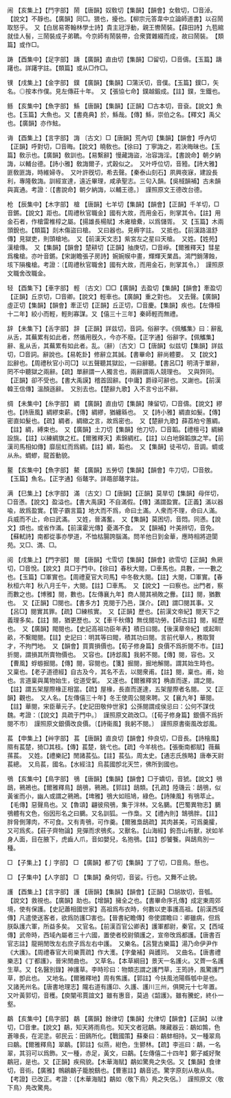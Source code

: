 <!-- { "loadSidebar": true } -->
闹	【亥集上】【鬥字部】	鬧	【唐韻】奴敎切【集韻】【韻會】女敎切，□音淖。【說文】不靜也。【廣韻】同□。猥也，擾也。【柳宗元答韋中立論師道書】以召鬧取怒乎。　又【白居易寄翰林學士詩】貴主冠浮動，親王轡鬧裝。【薛田詩】九苞綰就佳人髻，三鬧裝成子弟韀。今京師有鬧裝帶，合衆寶雜綴而成，故曰鬧裝。　【類篇】或作□。

踌	【酉集中】【足字部】	躊	【廣韻】直由切【集韻】□留切，□音儔。【玉篇】躊躇也。詳躇字註。【類篇】或从□作□。

镤	【戌集上】【金字部】	鏷	【廣韻】【集韻】□蒲沃切，音僕。【玉篇】鏷□，矢名。◎按本作僕。見左傳莊十年。　又【張協七命】鏷越鍛成。【註】鏷，生鐵也。

鲧	【亥集中】【魚字部】	鯀	【唐韻】【集韻】【正韻】□古本切，音袞。【說文】魚也。【玉篇】大魚也。又【書堯典】於，鯀哉。【傳】鯀，崇伯之名。【釋文】禹父也。【廣韻】亦作鮌。

诲	【酉集上】【言字部】	誨	〔古文〕□【唐韻】荒內切【集韻】【韻會】呼內切【正韻】呼對切，□音晦。【說文】曉敎也。【徐曰】丁寧誨之，若決晦昧也。【玉篇】敎示也。【廣韻】敎訓也。【易繫辭】慢藏誨盜，冶容誨淫。【書說命】朝夕納誨，以輔台德。【詩小雅】敎誨爾子，式穀似之。　又叶呼位切，音豷。【詩大雅】匪敎匪誨，時維婦寺。　又叶許旣切，希去聲。【秦泰山刻石】夙興夜寐，建設長利，專隆敎誨。訓經宣達，遠近畢理，咸承聖志。三句入韻。【吳棫韻補】古未韻與寘通。考證：〔【書說命】朝夕納誨，以輔王德。〕　謹照原文王德改台德。 

枪	【辰集中】【木字部】	槍	【唐韻】七羊切【集韻】【韻會】【正韻】千羊切，□音鏘。【說文】距也。【周禮秋官職金】國有大故，而用金石，則掌其令。【註】用金石者，作槍雷椎椁之屬。【揚雄長楊賦】木雍槍纍，以爲儲胥。　又【玉篇】木兩頭銳也。【類篇】剡木傷盜曰槍。　又曰器也。見槈字註。　又抵也。【前漢路溫舒傳】見獄吏，則頭槍地。　又【前漢天文志】紫宮左之星曰天槍。　又姓。【姓苑】漢槍傳。　又【集韻】【韻會】楚耕切【正韻】抽庚切，□音崢。【爾雅釋天】彗星爲欃槍。亦叶音鏘。【宋謝瞻張子房詩】婉婉幙中畫，輝輝天業昌。鴻門銷薄蝕，垓下隕欃槍。考證：〔【周禮秋官職舍】國有大故，而用金石，則掌其令。〕　謹照原文職舍改職金。 

轻	【酉集下】【車字部】	輕	〔古文〕□□【廣韻】去盈切【集韻】【韻會】牽盈切【正韻】丘京切，□音卿。【說文】輕車也。【廣韻】重之對也。　又去聲。【廣韻】虛正切【集韻】【韻會】牽正切【正韻】丘正切，□音慶。【集韻】疾也。【左傳桓十二年】絞小而輕，輕則寡謀。又【僖三十三年】秦師輕而無禮。

辞	【未集下】【舌字部】	辞	【正韻】詳兹切，音詞。俗辭字。《佩觿集》曰：辭亂从舌，其蕪累有如此者，然循用旣久，今亦不廢。【正字通】俗辭字。【佩觿集】辭、亂从舌，其蕪累有如此者。乱。（辭）〔古文〕□【唐韻】似兹切【集韻】詳兹切，□音詞。辭說也。【易乾卦】修辭立其誠。【書畢命】辭尚體要。　又【說文】訟辭也。【周禮秋官小司□】以五聲聽其獄訟，一曰辭聽。【書呂□】明淸于單辭，罔不中聽獄之兩辭。【疏】單辭謂一人獨言也，兩辭謂兩人競理也。　又與辤同。【正韻】卻不受也。【書大禹謨】稽首固辭。【中庸】爵祿可辭也。又謝也。【前漢韓王信傳】溫顏遜辭。　又別去也。【楚辭九歌】入不言兮出不辭。

绸	【未集中】【糸字部】	綢	【廣韻】直由切【集韻】陳留切，□音儔。【說文】繆也。【詩唐風】綢繆束薪。【傳】綢繆，猶纏緜也。　又【詩小雅】綢直如髮。【傳】密直如髮也。【疏】綢者，綢緻之言，故爲密也。　又【楚辭九歌】薛荔柏兮蕙綢。【註】綢，縛束也。　又【廣韻】土刀切【集韻】他刀切，□音韜。【禮檀弓】綢練設旐。【註】以練綢旗之杠。【爾雅釋天】素錦綢杠。【註】以白地錦韜旗之竿。【前漢司馬相如傳】靡屈虹而爲綢。【註】綢，韜也。　又【集韻】徒弔切，音調。蜩或从糸。蜩蟉，龍首動貌。

鳌	【亥集中】【魚字部】	鰲	【廣韻】五勞切【集韻】【韻會】牛刀切，□音敖。【玉篇】魚名。【正字通】俗鼇字。詳黽部鼇字註。

满	【巳集上】【水字部】	滿	〔古文〕□【唐韻】【正韻】莫旱切【集韻】母伴切，□音懣。【說文】盈溢也。【書大禹謨】不自滿假。【傳】滿謂盈實。【正義】滿以器喩，故爲盈實。【管子霸言篇】地大而不爲，命曰土滿。人衆而不理，命曰人滿。兵威而不止，命曰武滿。　又姓，晉滿奮。　又【集韻】莫困切，音悶。同懣。【說文】煩也。或省作滿。【前漢霍光傳】憂滿不食。　又【韻補】叶美辨切，音免。【蘇軾詩】南都從事亦學道，不恤枯腸誇腦滿。問羊他日到金華，應時相將遊閬苑。又□、満、□。 

阅	【戌集上】【門字部】	閱	【唐韻】弋雪切【集韻】【韻會】欲雪切【正韻】魚厥切，□音悅。【說文】具□于門中。【徐曰】春秋大閱，□車馬也。具數，一一數之也。【玉篇】□軍實也。【周禮夏官大司馬】中冬敎大閱。【註】大閱，□軍實。【春秋桓六年】秋八月壬午，大閱。【註】□車馬。　又【說文】一曰察也。出門者，察而數之也。【博雅】閱，數也。【左傳襄九年】商人閱其禍敗之釁。【註】閱，猶數也。　又【正韻】□閱也。【書多方】克閱于乃邑，謀介。【疏】謂□閱其事。又【呂□】閱實其罪。【疏】□練核實。　又【正韻】歷也。【前漢文帝紀】閱天下之義理多矣。【註】閱，猶更歷也。又【車千秋傳】無伐閱功勞。【師古註】閱，經歷也。　又【廣韻】閥閱也。【史記高祖功臣年表】積日曰閱。【後漢章帝紀】或起甽畝，不繫閥閱。【註】史記曰：明其等曰閥，積其功曰閱。言前代舉人，務取賢才，不拘門地。　又【韻會】買賣損價也。【荀子修身篇】良價不爲折閱不市。【註】折閱，謂損其所賣物價也。　又容也。【詩邶風】我躬不閱。【傳】閱，容也。又【曹風】蜉蝣掘閱。【傳】閱，容閱也。【箋】掘閱，掘地解閱。謂其始生時也。　又稟也。【老子道德經】自古及今，其名不去，以閱衆甫。【註】閱，稟也。甫，始也。言道稟與萬物始生，從道受氣。　又遂也。【爾雅釋宮】桷直而遂，謂之閱。【註】謂五架屋際椽正相當。【疏】屋椽，長直而遂達，五架屋際者名閱。　又【正韻】觀也。　又人名。【左傳僖三十年】冬王使周公閱來聘。又【襄九年】華閱。【註】華閱，宋臣華元子。【史記田敬仲世家】公孫閱謂成侯忌曰：公何不謀伐魏。考證：〔【說文】具疏于門中。〕　謹照原文疏改□。〔【荀子修身篇】銀價不爲折閱不市〕　謹照原文銀價改良價。〔【詩衞風】我躬不閱。〕　謹照原書衞風改邶風。 

萇	【申集上】【艸字部】	萇	【唐韻】直良切【韻會】仲良切，□音長。【詩檜風】隰有萇楚，猗□其枝。【傳】萇楚，銚弋也。【疏】今羊桃也。【張衡南都賦】薇蕪蓀萇。　又姓。【禮樂記】閒諸萇弘。【註】萇弘，周太史。【通志氏族略】唐奉天尉萇總。　又烏萇，國名。【水經注】烏萇國卽北天竺，佛所到國也。

鴞	【亥集中】【鳥字部】	鴞	【唐韻】【集韻】【韻會】□于嬌切，音猇。【說文】鴞鴟，鸋鴂也。【爾雅釋鳥】鴟鴞，鸋鴂。【郭註】鴟類。【孔疏】陸璣云：鴟鴞，似黃雀而小，幽人或謂之鸋鴂。【埤雅】鴞大如班鳩，綠色。【詩陳風】有鴞萃止。【毛傳】惡聲鳥也。又【魯頌】翩彼飛鴞，集于泮林。又名鵩。【巴蜀異物志】鵩鴞體有文色，俗因形名之曰鵩。又名訓狐。一作梟。又【禮內則】鵠鴞胖。【註】胖脅側薄肉，不可食。又有靑鴞，可作羹。【爾雅梟鴟疏】其肉甚美，可爲羹臛，又可爲炙。【莊子齊物論】見彈而求鴞炙。又獸名。【山海經】鉤吾山有獸，狀如羊身人面，目在腋下，虎齒人爪，音如嬰兒，名狍鴞。【註】卽饕餮。與鴟鳥別一種。

□	【子集上】【亅字部】	□	【廣韻】都了切【集韻】丁了切，□音鳥。懸也。

□	【子集中】【人字部】	□	【集韻】桑何切，音娑。行也。又舞不止貌。

護	【酉集上】【言字部】	護	【唐韻】【集韻】【韻會】【正韻】□胡故切，音瓠。【說文】救視也。【廣韻】助也。【增韻】擁全之也。【書畢命序孔傳】成定東周郊境，使有保護。【史記蕭相國世家】高祖爲布衣時，何數以吏事護高祖。【前漢西域傳】凡遣使送客者，欲爲防護□害也。【晉書紀瞻傳】帝使謂瞻曰：卿雖病，但爲朕臥護六軍，所益多矣。　又官名。【前漢百官公卿表】護軍都尉，秦官。又【西域傳】武帝時，西域內屬者三十六國，置使者校尉領護之，宣帝攺爲都護。【唐書百官志註】龍朔閒攺左右庶子爲左右中護。　又樂名。【呂覽古樂篇】湯乃命伊尹作《大護》。【周禮春官大司樂賈疏】作大濩。【字彙補】與頀同。　又曲名。【唐書禮樂志】《丁都護》，晉宋閒曲也。　又草名。【本草綱目】景天一名護火。又薺一名護生草。又【名醫別錄】神護草。李時珍曰：物類志謂之護門草，王筠詩，風驚護門草，卽此也。　又地名。【爾雅釋地】周有焦護。【郭註】今扶風池陽縣瓠中是也。　又諸羌州名。【唐書地理志】隴右道有護卬、久護、護川三州，俱開元十七年置。　又叶黃郭切，音穫。【庾闡弔賈誼文】雖有惠音，莫過《韶護》。雖有騰蛇，終仆一壑。

鷸	【亥集中】【鳥字部】	鷸	【廣韻】餘律切【集韻】允律切【韻會】【正韻】以律切，□音聿。【說文】鷸，知天將雨鳥也。知天文者冠鷸。陳藏器云：鷸如鶉，色蒼喙長，在泥塗。邨民云：田鷄所化。【戰國策】蘇秦曰：鷸蚌相持。又一種翠鳥曰鷸。【爾雅釋鳥】翠鷸。【郭註】似燕，紺色，生鬰林。【疏】李巡曰：鷸，一名翠，其羽可以爲飾。又一種，赤足，黃文，曰鷸。【左傳僖二十四年】鄭子臧好聚鷸冠，是也。又【正韻】疾飛貌。【木華海賦】鷸如驚鳧之失侶。又【集韻】食律切，音術。【廣雅】鶙鵳鷸子籠脫鷂也。【曹憲註】鷸音述。驚字原刻从敬从鳥。【考證】已改正。考證：〔【木華海賦】鷸如〈敬下鳥〉鳧之失侶。〕　謹照原文〈敬下鳥〉鳧改驚鳧。 

